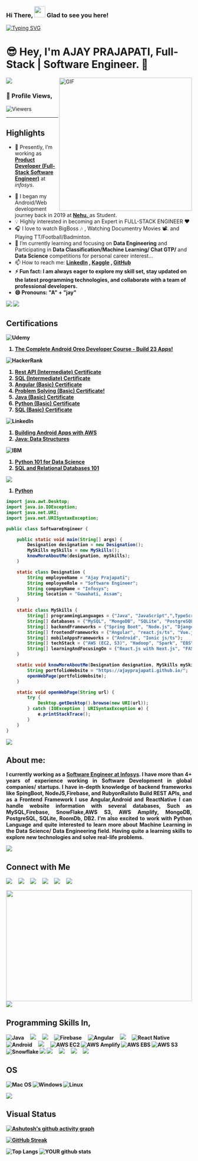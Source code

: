  

### Hi There, <img src="https://raw.githubusercontent.com/iampavangandhi/iampavangandhi/master/gifs/Hi.gif" width="30px" >   Glad to see you here!

[![Typing SVG](https://readme-typing-svg.herokuapp.com/?size=45&width=600&center=true&vCenter=true&color=FD428E&font=Maven+Pro&lines=Hey,+I%27m+Backend+Developer;Hey,+I%27m+Front+End+Developer;Hey,+I%27m+Full+Stack+Developer)](https://git.io/typing-svg)
# 😎 Hey, I'm **AJAY PRAJAPATI**, Full-Stack | Software Engineer. 🔰 

<!-- 

<div class="text-danger"> <b> Thanks to Reach out My Page here, </b> </div> -->

<!--  https://user-images.githubusercontent.com/57037068/88589670-8c77e580-d06a-11ea-8067-696c17a6a496.gif   -->

<img src="https://raw.githubusercontent.com/andreasbm/readme/master/assets/lines/water.png" />

<img align="right" alt="GIF" src="https://gifimage.net/wp-content/uploads/2018/06/trabajo-gif-4.gif" width="360"/>

### :eyes: Profile Views,
<img alt="Viewers" src="https://komarev.com/ghpvc/?username=vikas-ukani&color=green&style=flat-square"/>
<!-- Place this tag where you want the button to render. -->
<!-- <a class="github-button" href="https://github.com/vikas-ukani" data-color-scheme="no-preference: dark; light: light; dark: dark;" data-size="large" aria-label="Follow @vikas-ukani on GitHub">Follow @vikas-ukani</a> -->

<!-- <img src="https://raw.githubusercontent.com/andreasbm/readme/master/assets/lines/colored.png" /> -->
<hr />

## Highlights

<ul>
 
 <li> <p class="text-align: justify;">🔭 Presently, I’m working as <a href="https://www.linkedin.com/in/vikas-ukani-a02499167/"><b>Product Developer (Full-Stack Software Engineer)</b></a> at <i>infosys</i>.</p></li>
 <li> 💼 I began my Android/Web development journey back in 2019 at <a href="https://www.coruscatesolution.com/"><b>Nehu.</b> </a> as Student.</li>
 
 <li> 💡 Highly interested in becoming an Expert in FULL-STACK ENGINEER ❤️</li>
 <li> 🎧 I love to watch BigBoss 🎶 , Watching Documentry Movies 📽️. and Playing TT/Football/Badminton.</li>
 
 <li> 🌱 I’m currently learning and focusing on <b>Data Engineering</b> and Participating in <b>Data Classification/Machine Learning/ Chat GTP/</b> and <b>Data Science</b> competitions for personal career interest...</li>
 <li> 📫 How to reach me: <b> <a href="https://www.linkedin.com/in/ajay-prajapati%F0%9F%A6%BE-294b401ab/" target="_blank" class="text-primary"> LinkedIn</a> , <a href="https://www.kaggle.com/ajayprajapati123" target="_blank" class="text-info"> Kaggle</a> , <a href="https://github.com/xclusive43" target="_blank" class="text-dark"> GitHub</a> </li>
 
  <li> ⚡ Fun fact: I am always eager to explore my skill set, stay updated on the latest programming technologies, and collaborate with a team of professional developers.</li>
  <li> 😄 Pronouns: <b>"A"</b> + <b>"jay"</b> </li>
  
</ul>

<img src="https://raw.githubusercontent.com/andreasbm/readme/master/assets/lines/dark.png" />
<img src="https://raw.githubusercontent.com/andreasbm/readme/master/assets/lines/colored.png" />

## Certifications
![Udemy](https://img.shields.io/badge/Udemy-Online_Courses-orange) </br>
1. <a href="https://www.udemy.com/certificate/UC-3b8f0eee-87ec-4322-a0e6-d0be21c53b5d/">The Complete Android Oreo Developer Course - Build 23 Apps!</a> </br>

![HackerRank](https://img.shields.io/badge/HackerRank-2EC866?style=for-the-badge&logo=hackerrank&logoColor=white) </br>
1. <a href="https://www.hackerrank.com/certificates/6e0825be6076">Rest API (Intermediate) Certificate</a> </br>
2. <a href="https://www.hackerrank.com/certificates/4c2d1af22931">SQL (Intermediate) Certificate</a> </br>
3. <a href="https://www.hackerrank.com/certificates/50908f6b7efa">Angular (Basic) Certificate</a> </br>
4. <a href="https://www.hackerrank.com/certificates/5eb39f568a08">Problem Solving (Basic) Certificate!</a> </br>
5. <a href="https://www.hackerrank.com/certificates/fa833636370e">Java (Basic) Certificate</a> </br>
6. <a href="https://www.hackerrank.com/certificates/db8e2ef72dd4">Python (Basic) Certificate</a> </br>
7. <a href="https://www.hackerrank.com/certificates/658486b12aee">SQL (Basic) Certificate</a> </br>

![LinkedIn](https://img.shields.io/badge/LinkedIn-0077B5?style=for-the-badge&logo=linkedin&logoColor=white) </br>
1. <a href="https://drive.google.com/file/d/14NpvURytJ2DrORt71kaDUeMXCqtdGzo0/view">Building Android Apps with AWS</a> </br>
2. <a href="https://www.linkedin.com/learning/certificates/35a3b5da589bf7697dad1d5ea025c74831046e7eedf95c05cb6906a4fe6e80c2?trk=backfilled_certificate">Java: Data Structures</a> </br>

![IBM](https://img.shields.io/badge/IBM-054ADA?style=for-the-badge&logo=ibm&logoColor=white) </br>
1. <a href="https://courses.cognitiveclass.ai/certificates/8a77f3e7222b4b42986d4eb0ae22ad17">Python 101 for Data Science</a> </br>
2. <a href="https://courses.cognitiveclass.ai/certificates/fdbd983b69224c6eb85dd85b5f319040">SQL and Relational Databases 101</a> </br>

<img src="https://img.shields.io/badge/Kaggle-%2320BEFF.svg?&style=for-the-badge&logo=Kaggle&color=yellow&logoColor=white" /></br>
1. <a href="https://www.kaggle.com/learn/certification/ajayprajapati123/python">Python</a> </br>
 
```java
import java.awt.Desktop;
import java.io.IOException;
import java.net.URI;
import java.net.URISyntaxException;

public class SoftwareEngineer {

    public static void main(String[] args) {
        Designation designation = new Designation();
        MySkills mySkills = new MySkills();
        knowMoreAboutMe(designation, mySkills);
    }

    static class Designation {
        String employeeName = "Ajay Prajapati";
        String employeeRole = "Software Engineer";
        String companyName = "Infosys";
        String location = "Guwahati, Assam";
    }

    static class MySkills {
        String[] programmingLanguages = {"Java", "JavaScript",",TypeScrpit", "Python", "SQL", "Kotlin"};
        String[] databases = {"MySQL", "MongoDB", "SQLite", "PostgreSQL"};
        String[] backendFrameworks = {"Spring Boot", "Node.js", "Django"};
        String[] frontendFrameworks = {"Angular", "react.js/ts", "Vue.js", "Next.js", };
        String[] mobileAppsFrameworks = {"Android", "Ionic js/ts"};
        String[] techStack = {"AWS (EC2, S3)", "Hadoop", "Spark", "EBS","Firebase","SnowFlake","MongoDB","LAMP Stack", "WAMP Stack"};
        String[] learningAndFocusingOn = {"React.js with Next.js", "FAST API", "Django", "AWS Services", "CI & CD Development"};
    }

    static void knowMoreAboutMe(Designation designation, MySkills mySkills) {
        String portfolioWebsite = "https://ajayprajapati.github.io/";
        openWebPage(portfolioWebsite);
    }

    static void openWebPage(String url) {
        try {
            Desktop.getDesktop().browse(new URI(url));
        } catch (IOException | URISyntaxException e) {
            e.printStackTrace();
        }
    }
}

```
<!-- - ⚡ Fun fact: ... -->
<!-- - 👯 I’m looking to collaborate on ... -->
<!-- - 🤔 I’m looking for help with ... -->
<!-- - 💬 Ask me about ... -->

<img src="https://raw.githubusercontent.com/andreasbm/readme/master/assets/lines/dark.png" />


## About me: 

<p style="text-align: justify;">
I currently working as a <a href="https://www.linkedin.com/in/ajay-prajapati%F0%9F%A6%BE-294b401ab/"><b>Software Engineer at Infosys</b></a>. I have more than 4+ years of experience working in Software Development in global companies/ startups. I have in-depth knowledge of backend frameworks like SpingBoot, NodeJS,Firebase, and RubyonRailsto Build REST APIs, and as a Frontend Framework I use Angular,Android and ReactNative  I can handle website information with several databases, Such as MySQL,Firebase, SnowFlake,AWS S3, AWS Amplify, MongoDB, PostgreSQL, SQLite, RoomDb, DB2. I'm also excited to work with Python Language and quite interested to learn more about Machine Learning in the Data Science/ Data Engineering field. Having quite a learning skills to explore new technologies and solve real-life problems.
</p>

 
<img src="https://raw.githubusercontent.com/andreasbm/readme/master/assets/lines/rainbow.png" />

## Connect with Me

[<img src="https://img.shields.io/badge/linkedin-%230077B5.svg?&style=for-the-badge&logo=linkedin&logoColor=white" />](https://www.linkedin.com/in/ajay-prajapati%F0%9F%A6%BE-294b401ab/)          &nbsp;  &nbsp;          [<img src="https://img.shields.io/badge/Stackoverflow-%fd75454.svg?&style=for-the-badge&logo=stackoverflow&color=red&logoColor=white" />](https://stackoverflow.com/users/10214161/jayee)          &nbsp;  &nbsp;          [<img src="https://img.shields.io/badge/Kaggle-%2320BEFF.svg?&style=for-the-badge&logo=Kaggle&color=yellow&logoColor=white" />](https://www.kaggle.com/ajayprajapati123)          &nbsp;  &nbsp;          [<img src="https://img.shields.io/badge/facebook-blue?style=for-the-badge&logo=facebook&logoColor=white" />](https://www.facebook.com/XCLUSIVE.JAYEE)    &nbsp;  &nbsp;          [<img src="https://img.shields.io/badge/stackexchange-%ca64564.svg?&style=for-the-badge&logo=stackexchange&color=orange&logoColor=white" />](https://datascience.stackexchange.com/users/164628/jayee)          &nbsp;  &nbsp;          [<img src="https://img.shields.io/badge/dataquest-%ca64564.svg?&style=for-the-badge&logo=dataquest&color=purple&logoColor=white" />](https://app.dataquest.io/dashboard)    


<img src="https://github.com/vikas-ukani/vikas-ukani/blob/master/violine.gif" height=300 width="100%" />

<img src="https://raw.githubusercontent.com/andreasbm/readme/master/assets/lines/dark.png" />


## Programming Skills In,
![Java](https://img.shields.io/badge/Java-007396?style=for-the-badge&logo=java&logoColor=white) &nbsp;  &nbsp;
<img src="https://img.shields.io/badge/javascript-%23D00000.svg?&style=for-the-badge&logo=javascript&logoColor=white" />  &nbsp;  &nbsp; <img src="https://img.shields.io/badge/mysql-%FFFFFF.svg?&style=for-the-badge&logo=mysql&logoColor=white" />    &nbsp; &nbsp;
![Firebase](https://img.shields.io/badge/Firebase-FFCA28?style=for-the-badge&logo=firebase&logoColor=black) &nbsp; &nbsp;
![Angular](https://img.shields.io/badge/Angular-DD0031?style=for-the-badge&logo=angular&logoColor=white) &nbsp; &nbsp;
<img src="https://img.shields.io/badge/reactjs-%233756AB.svg?&style=for-the-badge&logo=react&logoColor=white" />    &nbsp; &nbsp; 
![React Native](https://img.shields.io/badge/React_Native-61DAFB?style=for-the-badge&logo=react&logoColor=white)  &nbsp; &nbsp;
![Android](https://img.shields.io/badge/Android-3DDC84?style=for-the-badge&logo=android&logoColor=white) &nbsp; &nbsp;
<img src="https://img.shields.io/badge/nodejs-%23FCC624.svg?&style=for-the-badge&logo=node&logoColor=white" />    &nbsp; &nbsp;
![AWS EC2](https://img.shields.io/badge/AWS_EC2-232F3E?style=for-the-badge&logo=amazonaws&logoColor=white)
![AWS Amplify](https://img.shields.io/badge/AWS_Amplify-FF9900?style=for-the-badge&logo=aws-amplify&logoColor=black)
![AWS EBS](https://img.shields.io/badge/AWS_Elastic_Beanstalk-232F3E?style=for-the-badge&logo=amazonaws&logoColor=white)
![AWS S3](https://img.shields.io/badge/AWS_S3-569A31?style=for-the-badge&logo=amazonaws&logoColor=white)
![Snowflake](https://img.shields.io/badge/Snowflake-0057E7?style=for-the-badge&logo=snowflake&logoColor=white)
<img src="https://img.shields.io/badge/mongodb-%23FF00AA.svg?&style=for-the-badge&logo=mysql&logoColor=white" />
<img src="https://img.shields.io/badge/PHP-%233776AB.svg?&style=for-the-badge&logo=php&logoColor=white" />  &nbsp;  &nbsp;  <img src="https://img.shields.io/badge/laravel-%23D00000.svg?&style=for-the-badge&logo=laravel&logoColor=white" />    &nbsp; &nbsp;
<img src="https://img.shields.io/badge/vuejs-%23FCC624.svg?&style=for-the-badge&logo=vuejs&logoColor=white" />   &nbsp; &nbsp;      <img src="https://img.shields.io/badge/Python-%FFFFFF.svg?&style=for-the-badge&logo=python&logoColor=white" />  &nbsp; &nbsp;  &nbsp;  
## OS 
![Mac OS](https://img.shields.io/badge/macOS-000000?style=for-the-badge&logo=apple&logoColor=white)
![Windows](https://img.shields.io/badge/Windows-0078D6?style=for-the-badge&logo=windows&logoColor=white)
![Linux](https://img.shields.io/badge/Linux-FCC624?style=for-the-badge&logo=linux&logoColor=black)

<img src="https://raw.githubusercontent.com/andreasbm/readme/master/assets/lines/colored.png" />

## Visual Status

[![Ashutosh's github activity graph](https://github-readme-activity-graph.vercel.app/graph?username=xclusive43&bg_color=1A1B27&color=d8abd5&line=ffff00&point=ffc800&area=true&hide_border=false)](https://github.com/ashutosh00710/github-readme-activity-graph)



[![GitHub Streak](https://github-readme-streak-stats.herokuapp.com/?user=xclusive43&theme=radical)](https://git.io/streak-stats)

![Top Langs](https://github-readme-stats.vercel.app/api/top-langs/?username=xclusive43&show_icons=true&theme=radical) ![YOUR github stats](https://github-readme-stats.vercel.app/api?username=xclusive43&show_icons=true&theme=radical)
<!-- [![Vikas Ukani's wakatime stats](https://github-readme-stats.vercel.app/api/wakatime?username=vikas-ukani)](https://github.com/vikas-ukani/github-readme-stats) -->


